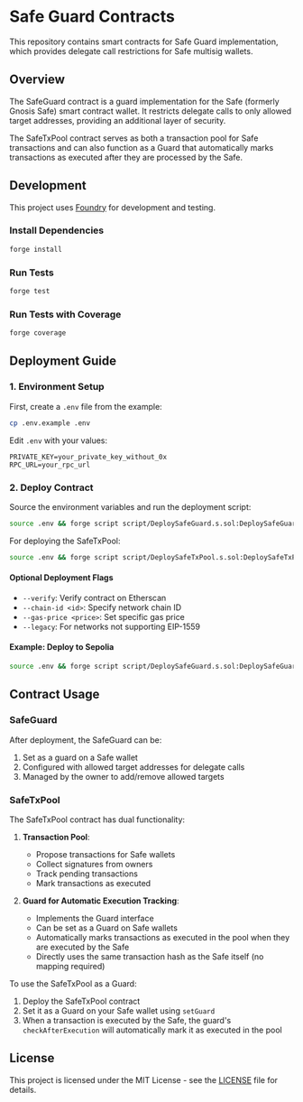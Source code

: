 # Safe Guard Contracts

This repository contains smart contracts for Safe Guard implementation, which provides delegate call restrictions for Safe multisig wallets.

## Overview

The SafeGuard contract is a guard implementation for the Safe (formerly Gnosis Safe) smart contract wallet. It restricts delegate calls to only allowed target addresses, providing an additional layer of security.

The SafeTxPool contract serves as both a transaction pool for Safe transactions and can also function as a Guard that automatically marks transactions as executed after they are processed by the Safe.

## Development

This project uses [Foundry](https://github.com/foundry-rs/foundry) for development and testing.

### Install Dependencies

```bash
forge install
```

### Run Tests

```bash
forge test
```

### Run Tests with Coverage

```bash
forge coverage
```

## Deployment Guide

### 1. Environment Setup

First, create a `.env` file from the example:

```bash
cp .env.example .env
```

Edit `.env` with your values:
```
PRIVATE_KEY=your_private_key_without_0x
RPC_URL=your_rpc_url
```

### 2. Deploy Contract

Source the environment variables and run the deployment script:

```bash
source .env && forge script script/DeploySafeGuard.s.sol:DeploySafeGuard --rpc-url $RPC_URL --broadcast -vvvv
```

For deploying the SafeTxPool:

```bash
source .env && forge script script/DeploySafeTxPool.s.sol:DeploySafeTxPool --rpc-url $RPC_URL --broadcast -vvvv
```

#### Optional Deployment Flags

- `--verify`: Verify contract on Etherscan
- `--chain-id <id>`: Specify network chain ID
- `--gas-price <price>`: Set specific gas price
- `--legacy`: For networks not supporting EIP-1559

#### Example: Deploy to Sepolia

```bash
source .env && forge script script/DeploySafeGuard.s.sol:DeploySafeGuard --rpc-url $RPC_URL --broadcast --chain-id 11155111 -vvvv
```

## Contract Usage

### SafeGuard

After deployment, the SafeGuard can be:
1. Set as a guard on a Safe wallet
2. Configured with allowed target addresses for delegate calls
3. Managed by the owner to add/remove allowed targets

### SafeTxPool

The SafeTxPool contract has dual functionality:

1. **Transaction Pool**:
   - Propose transactions for Safe wallets
   - Collect signatures from owners
   - Track pending transactions
   - Mark transactions as executed

2. **Guard for Automatic Execution Tracking**:
   - Implements the Guard interface
   - Can be set as a Guard on Safe wallets
   - Automatically marks transactions as executed in the pool when they are executed by the Safe
   - Directly uses the same transaction hash as the Safe itself (no mapping required)

To use the SafeTxPool as a Guard:
1. Deploy the SafeTxPool contract
2. Set it as a Guard on your Safe wallet using `setGuard`
3. When a transaction is executed by the Safe, the guard's `checkAfterExecution` will automatically mark it as executed in the pool

## License

This project is licensed under the MIT License - see the [LICENSE](LICENSE) file for details.

